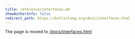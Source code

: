 ```yaml
---
title: reference/interfaces.md
showAuthorInfo: false
redirect_path: https://kotlinlang.org/docs/interfaces.html
---
```


The page is moved to [/docs/interfaces.html](/docs/interfaces.html)
